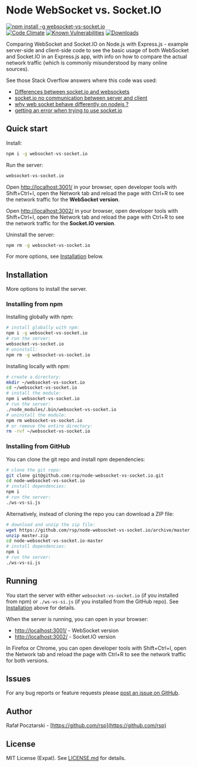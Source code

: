 Node WebSocket vs. Socket.IO
============================
[![npm install -g websocket-vs-socket.io](https://nodei.co/npm/websocket-vs-socket.io.png?compact=true)](https://www.npmjs.com/package/websocket-vs-socket.io)
<br>
[![Code Climate](https://codeclimate.com/github/rsp/node-websocket-vs-socket.io/badges/gpa.svg)](https://codeclimate.com/github/rsp/node-websocket-vs-socket.io)
[![Known Vulnerabilities](https://snyk.io/test/github/rsp/node-websocket-vs-socket.io/badge.svg)](https://snyk.io/test/github/rsp/node-websocket-vs-socket.io)
[![Downloads](https://img.shields.io/npm/dt/websocket-vs-socket.io.svg)](http://npm-stat.com/charts.html?package=websocket-vs-socket.io)

Comparing WebSocket and Socket.IO on Node.js with Express.js -
example server-side and client-side code to see the basic usage of
both WebSocket and Socket.IO in an Express.js app,
with info on how to compare the actual network traffic
(which is commonly misunderstood by many online sources).

See those Stack Overflow answers where this code was used:
* [Differences between socket.io and websockets](https://stackoverflow.com/questions/10112178/differences-between-socket-io-and-websockets/38558531#38558531)
* [socket.io no communication between server and client](https://stackoverflow.com/questions/39619449/socket-io-no-communication-between-server-and-client/39619862#39619862)
* [why web socket behave differently on nodejs ?](https://stackoverflow.com/questions/39765427/why-web-socket-behave-differently-on-nodejs/39765994#39765994)
* [getting an error when trying to use socket.io](https://stackoverflow.com/questions/39786269/getting-an-error-when-trying-to-use-socket-io/39786373#39786373)

Quick start
-----------
Install:
```sh
npm i -g websocket-vs-socket.io
```
Run the server:
```sh
websocket-vs-socket.io
```
Open [http://localhost:3001/](http://localhost:3001/)
in your browser, open developer tools with Shift+Ctrl+I, open the Network tab
and reload the page with Ctrl+R to see the network traffic for the
**WebSocket version**.

Open [http://localhost:3002/](http://localhost:3002/)
in your browser, open developer tools with Shift+Ctrl+I, open the Network tab
and reload the page with Ctrl+R to see the network traffic for the
**Socket.IO version**.

Uninstall the server:
```sh
npm rm -g websocket-vs-socket.io
```

For more options, see [Installation](#installation) below.

Installation
------------
More options to install the server.
### Installing from npm
Installing globally with npm:
```sh
# install globally with npm:
npm i -g websocket-vs-socket.io
# run the server:
websocket-vs-socket.io
# uninstall:
npm rm -g websocket-vs-socket.io
```
Installing locally with npm:
```sh
# create a directory:
mkdir ~/websocket-vs-socket.io
cd ~/websocket-vs-socket.io
# install the module:
npm i websocket-vs-socket.io
# run the server:
./node_modules/.bin/websocket-vs-socket.io
# uninstall the module:
npm rm websocket-vs-socket.io
# or remove the entire directory:
rm -rvf ~/websocket-vs-socket.io
```

### Installing from GitHub
You can clone the git repo and install npm dependencies:
```sh
# clone the git repo:
git clone git@github.com:rsp/node-websocket-vs-socket.io.git
cd node-websocket-vs-socket.io
# install dependencies:
npm i
# run the server:
./ws-vs-si.js
```
Alternatively, instead of cloning the repo you can download a ZIP file:
```sh
# download and unzip the zip file:
wget https://github.com/rsp/node-websocket-vs-socket.io/archive/master.zip
unzip master.zip
cd node-websocket-vs-socket.io-master
# install dependencies:
npm i
# run the server:
./ws-vs-si.js
```

Running
-------
You start the server with either
`websocket-vs-socket.io` (if you installed from npm) or
`./ws-vs-si.js` (if you installed from the GitHub repo).
See [Installation](#installation) above for details.

When the server is running, you can open in your browser:

* [http://localhost:3001/](http://localhost:3001/) - WebSocket version
* [http://localhost:3002/](http://localhost:3002/) - Socket.IO version

In Firefox or Chrome, you can open developer tools with Shift+Ctrl+I,
open the Network tab and reload the page with Ctrl+R to see the network traffic
for both versions.

Issues
------
For any bug reports or feature requests please
[post an issue on GitHub](https://github.com/rsp/node-websocket-vs-socket.io/issues).

Author
------
Rafał Pocztarski - [https://github.com/rsp](https://github.com/rsp)

License
-------
MIT License (Expat). See [LICENSE.md](LICENSE.md) for details.

